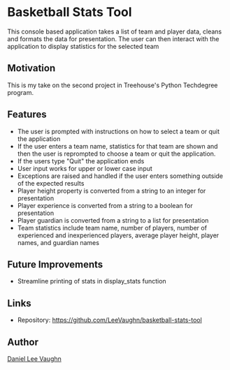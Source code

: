 # Basketball Stats Tool
This console based application takes a list of team and player data, cleans and formats the data for presentation. The user can then interact with the application to display statistics for the selected team

## Motivation
This is my take on the second project in Treehouse's Python Techdegree program.

## Features
* The user is prompted with instructions on how to select a team or quit the application
* If the user enters a team name, statistics for that team are shown and then the user is reprompted to choose a team or quit the application.
* If the users type "Quit" the application ends
* User input works for upper or lower case input
* Exceptions are raised and handled if the user enters something outside of the expected results
* Player height property is converted from a string to an integer for presentation
* Player experience is converted from a string to a boolean for presentation
* Player guardian is converted from a string to a list for presentation
* Team statistics include team name, number of players, number of experienced and inexperienced players, average player height, player names, and guardian names

## Future Improvements
* Streamline printing of stats in display_stats function

## Links
* Repository: https://github.com/LeeVaughn/basketball-stats-tool

## Author
[Daniel Lee Vaughn](https://github.com/LeeVaughn)